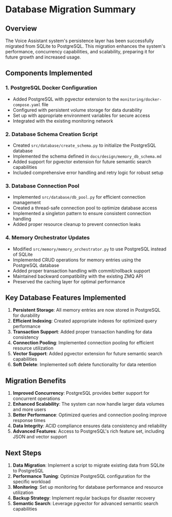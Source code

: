 # Database Migration Summary

## Overview

The Voice Assistant system's persistence layer has been successfully migrated from SQLite to PostgreSQL. This migration enhances the system's performance, concurrency capabilities, and scalability, preparing it for future growth and increased usage.

## Components Implemented

### 1. PostgreSQL Docker Configuration

- Added PostgreSQL with pgvector extension to the `monitoring/docker-compose.yaml` file
- Configured with persistent volume storage for data durability
- Set up with appropriate environment variables for secure access
- Integrated with the existing monitoring network

### 2. Database Schema Creation Script

- Created `src/database/create_schema.py` to initialize the PostgreSQL database
- Implemented the schema defined in `docs/design/memory_db_schema.md`
- Added support for pgvector extension for future semantic search capabilities
- Included comprehensive error handling and retry logic for robust setup

### 3. Database Connection Pool

- Implemented `src/database/db_pool.py` for efficient connection management
- Created a thread-safe connection pool to optimize database access
- Implemented a singleton pattern to ensure consistent connection handling
- Added proper resource cleanup to prevent connection leaks

### 4. Memory Orchestrator Updates

- Modified `src/memory/memory_orchestrator.py` to use PostgreSQL instead of SQLite
- Implemented CRUD operations for memory entries using the PostgreSQL database
- Added proper transaction handling with commit/rollback support
- Maintained backward compatibility with the existing ZMQ API
- Preserved the caching layer for optimal performance

## Key Database Features Implemented

1. **Persistent Storage**: All memory entries are now stored in PostgreSQL for durability
2. **Efficient Indexing**: Created appropriate indexes for optimized query performance
3. **Transaction Support**: Added proper transaction handling for data consistency
4. **Connection Pooling**: Implemented connection pooling for efficient resource utilization
5. **Vector Support**: Added pgvector extension for future semantic search capabilities
6. **Soft Delete**: Implemented soft delete functionality for data retention

## Migration Benefits

1. **Improved Concurrency**: PostgreSQL provides better support for concurrent operations
2. **Enhanced Scalability**: The system can now handle larger data volumes and more users
3. **Better Performance**: Optimized queries and connection pooling improve response times
4. **Data Integrity**: ACID compliance ensures data consistency and reliability
5. **Advanced Features**: Access to PostgreSQL's rich feature set, including JSON and vector support

## Next Steps

1. **Data Migration**: Implement a script to migrate existing data from SQLite to PostgreSQL
2. **Performance Tuning**: Optimize PostgreSQL configuration for the specific workload
3. **Monitoring**: Set up monitoring for database performance and resource utilization
4. **Backup Strategy**: Implement regular backups for disaster recovery
5. **Semantic Search**: Leverage pgvector for advanced semantic search capabilities 
